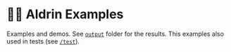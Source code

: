 # 👩‍🦰 Aldrin Examples
Examples and demos. See [`output`](output) folder for the results. This examples also used in tests (see [`/test`](/test)).